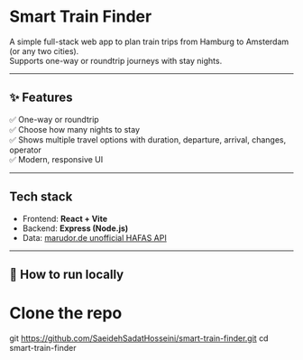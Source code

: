 #  Smart Train Finder

A simple full-stack web app to plan train trips from Hamburg to Amsterdam (or any two cities).  
Supports one-way or roundtrip journeys with stay nights.

---

## ✨ Features
✅ One-way or roundtrip  
✅ Choose how many nights to stay  
✅ Shows multiple travel options with duration, departure, arrival, changes, operator  
✅ Modern, responsive UI

---

##  Tech stack
- Frontend: **React + Vite**
- Backend: **Express (Node.js)**
- Data: [marudor.de unofficial HAFAS API](https://marudor.de)

---

## 🚀 How to run locally
# Clone the repo
git https://github.com/SaeidehSadatHosseini/smart-train-finder.git
cd smart-train-finder
